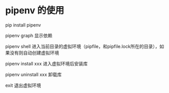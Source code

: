 # pipenv 的使用

pip install pipenv

pipenv graph
显示依赖

pipenv shell
进入当前目录的虚拟环境（pipfile，和pipfile.lock所在的目录），如果没有则自动创建虚拟环境

pipenv install xxx
进入虚拟环境后安装库

pipenv uninstall xxx
卸载库

exit
退出虚拟环境


